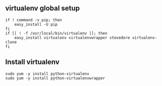 virtualenv global setup
---
```shell
if ! command -v pip; then
    easy_install -U pip
fi
if [[ ! -f /usr/local/bin/virtualenv ]]; then
    easy_install virtualenv virtualenvwrapper stevedore virtualenv-clone
fi
```
Install virtualenv
---
```shell
sudo yum -y install python-virtualenv
sudo yum -y install python-virtualenvwrapper
```

